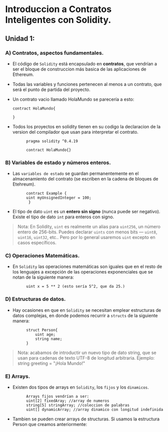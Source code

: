 # Introduccion a Contratos Inteligentes con Solidity.






## Unidad 1:

### **A) Contratos, aspectos fundamentales.**


* El código de ```Solidity``` está encapsulado en **contratos**, que vendrían a ser el bloque de construccion más basica de las aplicaciones de Ethereum.

* Todas las variables y funciones pertenecen al menos a un contrato, que será el punto de partida del proyecto.

* Un contrato vacio llamado HolaMundo se parecería a esto:

    ```contract HolaMundo{```

    ```}```


* Todos los proyectos en solidity tienen en su codigo la declaracion de la version del compilador  que usan para interpretar el contrato.

            pragma solidity ^0.4.19   

            contract HolaMundo{}

### **B) Variables de estado y números enteros.**


* Las `variables de estado` se guardan permanentemente en el almacenamiento del contrato (se escriben en la cadena de bloques de Etehreum).

            contract Example {
            uint myUnsignedInteger = 100;
             }

* El tipo de dato `uint` es un **entero sin signo**  (nunca puede ser negativo). Existe el tipo de dato `int` para enteros con signo.

> Nota: En Solidity, `uint` es realmente un alias para `uint256`, un número entero de 256-bits. Puedes declarar `uints` con menos bits — `uint8`, `uint16`, `uint32`, etc.. Pero por lo general usaremos `uint` excepto en casos específicos.


### **C) Operaciones Matemáticas.**


* En `Solidity` las operaciones matemáticas son iguales que en el resto de los lenguajes a excepción de las operaciones exponenciales que se notan de  la siguiente manera:

            uint x = 5 ** 2 (esto sería 5^2, que da 25.)


### **D) Estructuras de datos.**

* Hay ocasiones en que en `Solidity` se necesitan emplear estructuras de datos complejas, en donde podemos recurrir a `structs` de la siguiente manera:

            struct Person{
                uint age;
                string name;
            }

> Nota: acabamos de introductir un nuevo tipo de dato string, que se usan para cadenas de texto UTF-8 de longitud arbitraria. Ejemplo: string greeting = "¡Hola Mundo!"


### **E) Arrays.**

* Existen dos tipos de arrays en `Solidity`, los `fijos` y los `dinamicos`.

            Arrays fijos vendrían a ser:
            uint[2] fixedAray; //array de numeros
            string[5] stringArray; //coleccion de palabras
            uint[] dynamicArray; //array dinamico con longitud indefinida

* Tambien se pueden crear arrays de structuras. Si usamos la estructura Person que creamos anteriormente:

        